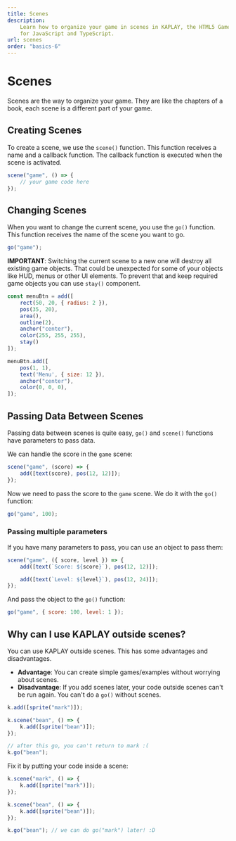 ```yaml
---
title: Scenes
description:
    Learn how to organize your game in scenes in KAPLAY, the HTML5 Game Engine
    for JavaScript and TypeScript.
url: scenes
order: "basics-6"
---
```


# Scenes

Scenes are the way to organize your game. They are like the chapters of a book,
each scene is a different part of your game.

## Creating Scenes

To create a scene, we use the `scene()` function. This function receives a name
and a callback function. The callback function is executed when the scene is
activated.

```js
scene("game", () => {
    // your game code here
});
```

## Changing Scenes

When you want to change the current scene, you use the `go()` function. This
function receives the name of the scene you want to go.

```js
go("game");
```

**IMPORTANT**: Switching the current scene to a new one will destroy all existing game objects.
That could be unexpected for some of your objects like HUD, menus or other UI elements. To prevent that and keep
required game objects you can use `stay()` component.

```js
const menuBtn = add([
    rect(50, 20, { radius: 2 }),
    pos(35, 20),
    area(),
    outline(2),
    anchor("center"),
    color(255, 255, 255),
    stay()
]);

menuBtn.add([
    pos(1, 1),
    text('Menu', { size: 12 }),
    anchor("center"),
    color(0, 0, 0),
]);
```

## Passing Data Between Scenes

Passing data between scenes is quite easy, `go()` and `scene()` functions have
parameters to pass data.

We can handle the score in the `game` scene:

```js
scene("game", (score) => {
    add([text(score), pos(12, 12)]);
});
```

Now we need to pass the score to the `game` scene. We do it with the `go()`
function:

```js
go("game", 100);
```

### Passing multiple parameters

If you have many parameters to pass, you can use an object to pass them:

```js
scene("game", ({ score, level }) => {
    add([text(`Score: ${score}`), pos(12, 12)]);

    add([text(`Level: ${level}`), pos(12, 24)]);
});
```

And pass the object to the `go()` function:

```js
go("game", { score: 100, level: 1 });
```

## Why can I use KAPLAY outside scenes?

You can use KAPLAY outside scenes. This has some advantages and disadvantages.

- **Advantage**: You can create simple games/examples without worrying about
  scenes.
- **Disadvantage**: If you add scenes later, your code outside scenes can't be
  run again. You can't do a `go()` without scenes.

```js
k.add([sprite("mark")]);

k.scene("bean", () => {
    k.add([sprite("bean")]);
});

// after this go, you can't return to mark :(
k.go("bean");
```

Fix it by putting your code inside a scene:

```js
k.scene("mark", () => {
    k.add([sprite("mark")]);
});

k.scene("bean", () => {
    k.add([sprite("bean")]);
});

k.go("bean"); // we can do go("mark") later! :D
```
